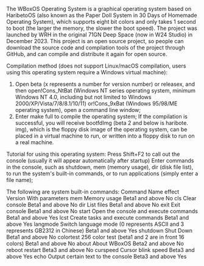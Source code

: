 The WBoxOS Operating System is a graphical operating system based on HaribetoOS (also known as the Paper Doll System in 30 Days of Homemade Operating System), which supports eight bit colors and only takes 1 second to boot (the larger the memory, the slower the boot speed). The project was launched by WRH in the original 71GN Deep Space (now in W24 Studio) in December 2023. 
This project is an open source project, so people can download the source code and compilation tools of the project through GitHub, and can compile and distribute it again for open source. 

Compilation method (does not support Linux/macOS compilation, users using this operating system require a Windows virtual machine): 
1. Open beta (x represents a number for version number) or releasex, and then open!Cons_NtBat (Windows NT series operating system, minimum Windows NT 4.0, including but not limited to Windows 2000/XP/Vista/7/8/8.1/10/11) or!Cons_9xBat (Windows 95/98/ME operating system), open a command line window; 
2. Enter make full to compile the operating system; 
If the compilation is successful, you will receive bootfdImg (beta 2 and below is haribote. img), which is the floppy disk image of the operating system, can be placed in a virtual machine to run, or written into a floppy disk to run on a real machine. 

Tutorial for using this operating system: 
Press Shift+F2 to call out the console (usually it will appear automatically after startup)
Enter commands in the console, such as shutdown, mem (memory usage), dir (disk file list), to run the system's built-in commands, or to run applications (simply enter a file name); 

The following are system built-in commands: 
Command Name   	effect										                                                    Version	      			With parameters
mem			        Memory usage                                                									Beta1 and above			No
cls	        		Clear console                                                									Beta1 and above			No
dir		        	List files			                                                  						Beta1 and above			No
exit			      Exit console	                                                								Beta1 and above			No
start      			Open the console and execute commands						                              Beta1 and above			Yes
lcst		      	Create tasks and execute commands						                                  Beta1 and above			Yes
langmode	  	  Switch language mode (0 represents ASCII  and 3 represents GB2312 in Chinese)	Beta1 and above			Yes
shutdown	  	  Shut Down								                                                    	Beta1 and above			No
colortest	    	256 color test (beta1 and 2 are in front 16 colors)			                    	Beta1 and above			No
about			      About WBoxOS								                                                	Beta2 and above			No
reboot	  	  	restart						                                                    				Beta3 and above			No
curspeed	  	  Cursor blink speed				                                            				Beta3 and above			Yes
echo			      Output certain text to the console					                                	Beta3 and above			Yes
